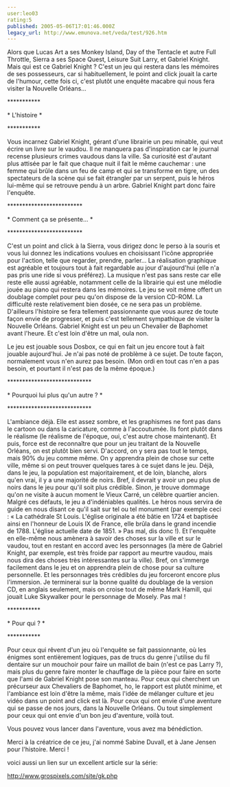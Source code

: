 ```yaml
---
user:leo03
rating:5
published: 2005-05-06T17:01:46.000Z
legacy_url: http://www.emunova.net/veda/test/926.htm
---
```

Alors que Lucas Art a ses Monkey Island, Day of the Tentacle et autre Full Throttle, Sierra a ses Space Quest, Leisure Suit Larry, et Gabriel Knight. Mais qui est ce Gabriel Knight ? C'est un jeu qui restera dans les mémoires de ses possesseurs, car si habituellement, le point and click jouait la carte de l'humour, cette fois ci, c'est plutôt une enquête macabre qui nous fera visiter la Nouvelle Orléans...  

  

\*\*\*\*\*\*\*\*\*\*\*  

\* L'histoire \*  

\*\*\*\*\*\*\*\*\*\*\*  

Vous incarnez Gabriel Knight, gérant d'une librairie un peu minable, qui veut écrire un livre sur le vaudou. Il ne manquera pas d'inspiration car le journal recense plusieurs crimes vaudous dans la ville. Sa curiosité est d'autant plus attisée par le fait que chaque nuit il fait le même cauchemar : une femme qui brûle dans un feu de camp et qui se transforme en tigre, un des spectateurs de la scène qui se fait étrangler par un serpent, puis le héros lui-même qui se retrouve pendu à un arbre. Gabriel Knight part donc faire l'enquête.  

  

\*\*\*\*\*\*\*\*\*\*\*\*\*\*\*\*\*\*\*\*\*\*\*\*\*  

\* Comment ça se présente... \*  

\*\*\*\*\*\*\*\*\*\*\*\*\*\*\*\*\*\*\*\*\*\*\*\*\*  

C'est un point and click à la Sierra, vous dirigez donc le perso à la souris et vous lui donnez les indications voulues en choisissant l'icône appropriée pour l'action, telle que regarder, prendre, parler... La réalisation graphique est agréable et toujours tout à fait regardable au jour d'aujourd'hui (elle n'a pas pris une ride si vous préférez). La musique n'est pas sans reste car elle reste elle aussi agréable, notamment celle de la librairie qui est une mélodie jouée au piano qui restera dans les mémoires. Le jeu se voit même offert un doublage complet pour peu qu'on dispose de la version CD-ROM. La difficulté reste relativement bien dosée, ce ne sera pas un problème. D'ailleurs l'histoire se fera tellement passionnante que vous aurez de toute façon envie de progresser, et puis c'est tellement sympathique de visiter la Nouvelle Orléans. Gabriel Knight est un peu un Chevalier de Baphomet avant l'heure. Et c'est loin d'être un mal, oula non.  

  

Le jeu est jouable sous Dosbox, ce qui en fait un jeu encore tout à fait jouable aujourd'hui. Je n'ai pas noté de problème à ce sujet. De toute façon, normalement vous n'en aurez pas besoin. (Mon ordi en tout cas n'en a pas besoin, et pourtant il n'est pas de la même époque.)  

  

\*\*\*\*\*\*\*\*\*\*\*\*\*\*\*\*\*\*\*\*\*\*\*\*\*\*\*\*  

\* Pourquoi lui plus qu'un autre ? \*  

\*\*\*\*\*\*\*\*\*\*\*\*\*\*\*\*\*\*\*\*\*\*\*\*\*\*\*\*  

L'ambiance déjà. Elle est assez sombre, et les graphismes ne font pas dans le cartoon ou dans la caricature, comme à l'accoutumée. Ils font plutôt dans le réalisme (le réalisme de l'époque, oui, c'est autre chose maintenant). Et puis, force est de reconnaître que pour un jeu traitant de la Nouvelle Orléans, on est plutôt bien servi. D'accord, on y sera pas tout le temps, mais 90% du jeu comme même. On y apprendra plein de chose sur cette ville, même si on peut trouver quelques tares à ce sujet dans le jeu. Déjà, dans le jeu, la population est majoritairement, et de loin, blanche, alors qu'en vrai, il y a une majorité de noirs. Bref, il devrait y avoir un peu plus de noirs dans le jeu pour qu'il soit plus crédible. Sinon, je trouve dommage qu'on ne visite à aucun moment le Vieux Carré, un célèbre quartier ancien. Malgré ces défauts, le jeu a d'indéniables qualités. Le héros nous servira de guide en nous disant ce qu'il sait sur tel ou tel monument (par exemple ceci : « La cathédrale St Louis. L'église originale a été bâtie en 1724 et baptisée ainsi en l'honneur de Louis IX de France, elle brûla dans le grand incendie de 1788\. L'église actuelle date de 1851\. » Pas mal, dis donc !). Et l'enquête en elle-même nous amènera à savoir des choses sur la ville et sur le vaudou, tout en restant en accord avec les personnages (la mère de Gabriel Knight, par exemple, est très froide par rapport au meurtre vaudou, mais nous dira des choses très intéressantes sur la ville). Bref, on s'immerge facilement dans le jeu et on apprendra plein de chose pour sa culture personnelle. Et les personnages très crédibles du jeu forceront encore plus l'immersion. Je terminerai sur la bonne qualité du doublage de la version CD, en anglais seulement, mais on croise tout de même Mark Hamill, qui jouait Luke Skywalker pour le personnage de Mosely. Pas mal !  

  

\*\*\*\*\*\*\*\*\*\*\*  

\* Pour qui ? \*  

\*\*\*\*\*\*\*\*\*\*\*  

Pour ceux qui rêvent d'un jeu où l'enquête se fait passionnante, où les énigmes sont entièrement logiques, pas de trucs du genre j'utilise du fil dentaire sur un mouchoir pour faire un maillot de bain (n'est ce pas Larry ?), mais plus du genre faire monter le chauffage de la pièce pour faire en sorte que l'ami de Gabriel Knight pose son manteau. Pour ceux qui cherchent un précurseur aux Chevaliers de Baphomet, ho, le rapport est plutôt minime, et l'ambiance est loin d'être la même, mais l'idée de mélanger culture et jeu vidéo dans un point and click est là. Pour ceux qui ont envie d'une aventure qui se passe de nos jours, dans la Nouvelle Orléans. Ou tout simplement pour ceux qui ont envie d'un bon jeu d'aventure, voilà tout.  

  

Vous pouvez vous lancer dans l'aventure, vous avez ma bénédiction.  

Merci à la créatrice de ce jeu, j'ai nommé Sabine Duvall, et à Jane Jensen pour l'histoire. Merci !  

  

voici aussi un lien sur un excellent article sur la série:  

http://www.grospixels.com/site/gk.php